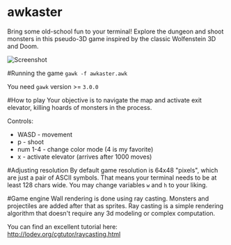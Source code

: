 # awkaster
Bring some old-school fun to your terminal! Explore the dungeon and shoot monsters in this pseudo-3D game inspired by the classic Wolfenstein 3D and Doom.

![Screenshot](screenshot.png)

#Running the game
`gawk -f awkaster.awk`

You need `gawk` version >= `3.0.0`

#How to play
Your objective is to navigate the map and activate exit elevator, killing hoards of monsters in the process.

Controls:
* WASD - movement
* p - shoot
* num 1-4 - change color mode (4 is my favorite)
* x - activate elevator (arrives after 1000 moves)

#Adjusting resolution
By default game resolution is 64x48 "pixels", which are just a pair of ASCII symbols. That means your terminal needs to be at least 128 chars wide. You may change variables `w` and `h` to your liking.

#Game engine
Wall rendering is done using ray casting. Monsters and projectiles are added after that as sprites.
Ray casting is a simple rendering algorithm that doesn't require any 3d modeling or complex computation.

You can find an excellent tutorial here:
http://lodev.org/cgtutor/raycasting.html
